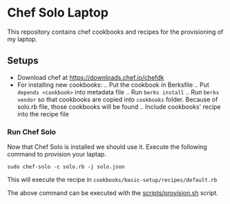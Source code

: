 Chef Solo Laptop
================

This repository contains chef cookbooks and recipes for the provisioning
of my laptop.

Setups
------
* Download chef at https://downloads.chef.io/chefdk
* For installing new cookbooks: 
.. Put the cookbook in Berksfile
.. Put `depends <cookbook>` into metadata file
.. Run `berks install`
.. Run `berks vendor` so that cookbooks are copied into `cookbooks` folder. Because of solo.rb file, those cookbooks will be found
.. Include cookbooks' recipe into the recipe file

### Run Chef Solo

Now that Chef Solo is installed we should use it. Execute the
following command to provision your laptap.

    sudo chef-solo -c solo.rb -j solo.json

This will execute the recipe in
`cookbooks/basic-setup/recipes/default.rb`

The above command can be executed with the
[scripts/provision.sh](https://github.com/dvberkel/chef-solo-laptop/blob/master/scripts/provision.sh)
script.
